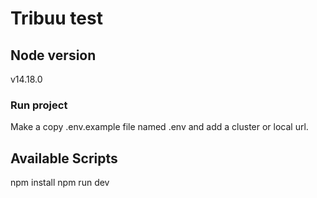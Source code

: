# Tribuu test

## Node version
v14.18.0

### Run project
Make a copy .env.example file named .env and add a cluster or local url.

## Available Scripts
npm install
npm run dev
